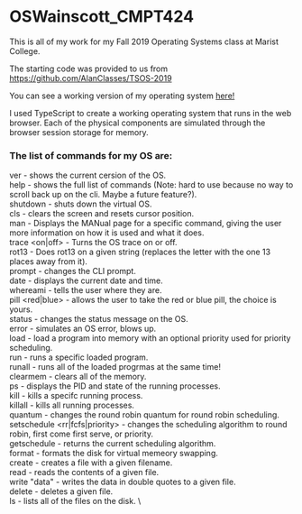 
# OSWainscott_CMPT424

This is all of my work for my Fall 2019 Operating Systems class at Marist College.

The starting code was provided to us from https://github.com/AlanClasses/TSOS-2019

You can see a working version of my operating system [here!](http://www.labouseur.com/commondocs/operating-systems/NASOS/index.html)

I used TypeScript to create a working operating system that runs in the web browser. Each of the physical components are simulated through the browser session storage for memory.



### The list of commands for my OS are:
  ver - shows the current cersion of the OS. \
  help - shows the full list of commands (Note: hard to use because no way to scroll back up on the cli. Maybe a future feature?). \
  shutdown - shuts down the virtual OS. \
  cls - clears the screen and resets cursor position. \
  man <topic> - Displays the MANual page for a specific command, giving the user more information on how it is used and what it does. \
  trace <on|off> - Turns the OS trace on or off. \
  rot13 <string> - Does rot13 on a given string (replaces the letter with the one 13 places away from it). \
  prompt <string> - changes the CLI prompt. \
  date - displays the current date and time. \
  whereami - tells the user where they are. \
  pill <red|blue> - allows the user to take the red or blue pill, the choice is yours. \
  status <string> - changes the status message on the OS. \
  error - simulates an OS error, blows up. \
  load <priority> - load a program into memory with an optional priority used for priority scheduling. \
  run <PID> - runs a specific loaded program. \
  runall - runs all of the loaded progrmas at the same time! \
  clearmem - clears all of the memory. \
  ps - displays the PID and state of the running processes. \
  kill <id> - kills a specifc running process. \
  killall - kills all running processes. \
  quantum - changes the round robin quantum for round robin scheduling. \
  setschedule <rr|fcfs|priority> - changes the scheduling algorithm to round robin, first come first serve, or priority. \
  getschedule - returns the current scheduling algorithm. \
  format - formats the disk for virtual memeory swapping. \
  create <filename> - creates a file with a given filename. \
  read <filename> - reads the contents of a given file. \
  write <filename> "data" - writes the data in double quotes to a given file. \
  delete <filename> - deletes a given file. \
  ls - lists all of the files on the disk. \
